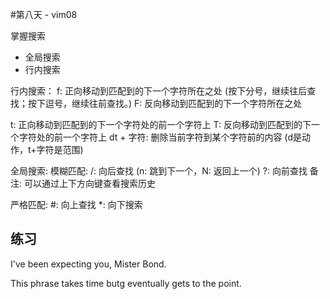 #第八天 - vim08

掌握搜索
- 全局搜索
- 行内搜索

行内搜索：
  f: 正向移动到匹配到的下一个字符所在之处 (按下分号，继续往后查找；按下逗号，继续往前查找。)
  F: 反向移动到匹配到的下一个字符所在之处

  t: 正向移动到匹配到的下一个字符处的前一个字符上
  T: 反向移动到匹配到的下一个字符处的前一个字符上
  dt + 字符: 删除当前字符到某个字符前的内容 (d是动作，t+字符是范围)

全局搜索:
  模糊匹配:
    /: 向后查找  (n: 跳到下一个，N: 返回上一个)
    ?: 向前查找
    备注: 可以通过上下方向键查看搜索历史
  
  严格匹配:
    #: 向上查找
    *: 向下搜索


## 练习

I've been expecting you, Mister Bond.

This phrase takes time butg eventually gets to the point.